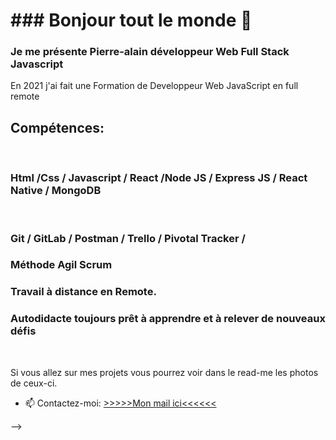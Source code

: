 
<h1>### Bonjour tout le monde 👋</h1>

<h3>Je me présente Pierre-alain développeur Web Full Stack Javascript</h3>

<div>
	<p>En 2021 j'ai fait une Formation de Developpeur Web JavaScript en full remote</p> 
	<h2>Compétences:</h2>
<div>
	</br>
<div>
	<h3>Html /Css / Javascript / React /Node JS / Express JS / React Native / MongoDB </h3>
	<br>
	<h3>Git / GitLab / Postman / Trello / Pivotal Tracker / </h3>
	<h3>
	Méthode Agil Scrum
	</h3>
	<h3>
	Travail à distance en Remote.
	</h3>
	<h3>
	Autodidacte toujours prêt à apprendre et à relever de nouveaux défis 
	</h3>
	</br>
	<p>
	Si vous allez sur mes projets vous pourrez voir dans le read-me les photos de ceux-ci.</div>
	</p>


- 📫 Contactez-moi: <a href="mailto:p.laignelvergain@gmail.com">>>>>>Mon mail ici<<<<<<</a>

-->

